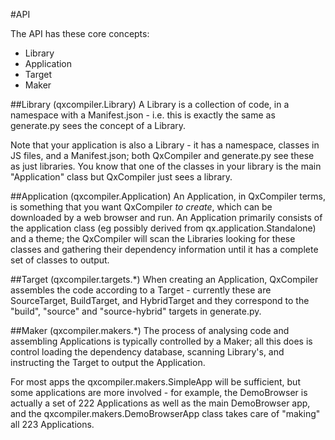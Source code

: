 #API

The API has these core concepts:

* Library
* Application
* Target
* Maker

##Library (qxcompiler.Library)
A Library is a collection of code, in a namespace with a Manifest.json - i.e. this is exactly the same as generate.py 
sees the concept of a Library.

Note that your application is also a Library - it has a namespace, classes in JS files, and a Manifest.json; both 
QxCompiler and generate.py see these as just libraries.  You know that one of the classes in your library is the
main "Application" class but QxCompiler just sees a library.

##Application (qxcompiler.Application)
An Application, in QxCompiler terms, is something that you want QxCompiler *to create*, which can be downloaded by
a web browser and run.  An Application primarily consists of the application class (eg possibly derived from 
qx.application.Standalone) and a theme; the QxCompiler will scan the Libraries looking for these classes and gathering
their dependency information until it has a complete set of classes to output.

##Target (qxcompiler.targets.*)
When creating an Application, QxCompiler assembles the code according to a Target - currently these are SourceTarget, 
BuildTarget, and HybridTarget and they correspond to the "build", "source" and "source-hybrid" targets in generate.py.

##Maker (qxcompiler.makers.*)
The process of analysing code and assembling Applications is typically controlled by a Maker; all this does is control
loading the dependency database, scanning Library's, and instructing the Target to output the Application.

For most apps the qxcompiler.makers.SimpleApp will be sufficient, but some applications are more involved - for example,
the DemoBrowser is actually a set of 222 Applications as well as the main DemoBrowser app, and the qxcompiler.makers.DemoBrowserApp
class takes care of "making" all 223 Applications.


